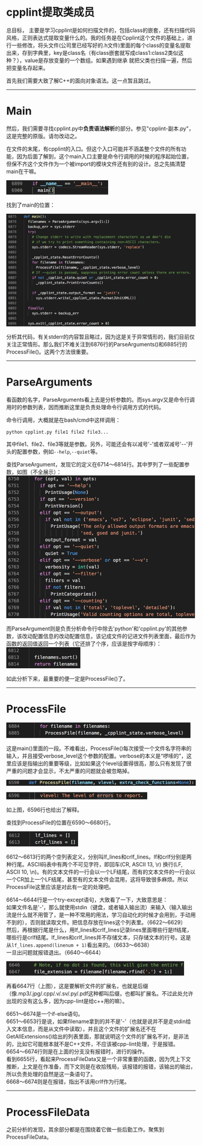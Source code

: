 # cpplint提取类成员

总目标，
主要是学习cpplint是如何扫描文件的，包括class的嵌套，还有扫描代码风格，正则表达式提取变量什么的。我的任务是在Cpplint这个文件的基础上，进行一些修改，将头文件(公司里已经写好的.h文件)里面的每个class的变量名提取出来，存到字典里，key是class名（有class嵌套就写成class1:class2类似这种？），value是存放变量的一个数组。如果遇到继承 就把父类也扫描一遍，然后把变量名存起来。

首先我们需要大致了解C++的面向对象语法。这一点暂且跳过。

----
# Main

然后，我们需要寻找cpplint.py中**负责语法解析**的部分。参见"cpplint-副本.py"，这是完整的原版。请勿改动之。

在文件的末尾，有cpplint的入口。但这个入口可能并不涵盖整个文件的所有功能，因为后面了解到，这个main入口主要是命令行调用的时候的程序起始位置，但保不齐这个文件作为一个被import的模块文件还有别的设计。总之先搞清楚main在干嘛。

![](2020-11-11-10-01-14.png)

找到了main的位置：

![](2020-11-11-13-35-04.png)

分析其代码，有关stderr的内容暂且略过，因为这是关于异常情形的，我们目前仅关注正常情形。那么我们不难关注到6876行的ParseArguments()和6885行的ProcessFile()。这两个方法很重要。

----
# ParseArguments

看函数的名字，ParseArguments看上去是分析参数的。而sys.argv又是命令行调用时的参数列表，因而推断这里是负责处理命令行调用方式的代码。

命令行调用，大概就是在bash/cmd中这样调用：
```
python cpplint.py file1 file2 file3...
```
其中file1、file2、file3等就是参数。另外，可能还会有以减号'-'或者双减号'--'开头的配置参数，例如```--help```,```--quiet```等。

查找ParseArgument，发现它的定义在6714～6814行。其中罗列了一些配置参数，如图（不全展示）：
![](2020-11-11-13-45-28.png)

而ParseArgument则是负责分析命令行中除去'python'和'cpplint.py'的其他参数，该改动配置信息的改动配置信息，该记成文件的记进文件列表里面，最后作为函数的返回值返回一个列表（它还排了个序，应该是按字母顺序）：
![](2020-11-11-13-47-33.png)

如此分析下来，最重要的便一定是ProcessFile()了。

----
# ProcessFile

![](2020-11-11-13-50-06.png)

这是main()里面的一段。不难看出，ProcessFile()每次接受一个文件名字符串的输入，并且接受verbose_level这个参数的配置。verbose的本义是“啰嗦的”，这里应该是指输出的重要等级，比如如果这个level设置得很高，那么只有发现了很严重的问题才会显示，不太严重的问题就会被忽略掉。

![](2020-11-11-13-53-55.png)

![](2020-11-11-13-54-05.png)

如上图，6596行也给出了解释。

查找到ProcessFile的位置在6590～6680行。

![](2020-11-11-13-54-44.png)

6612～6613行的两个空列表定义，分别叫lf_lines和crlf_lines。lf和crlf分别是两种行尾。ASCII码表中有两个不可见字符，即回车(CR, ASCII 13, \r) 换行(LF, ASCII 10, \n)。有的文本文件的一行会以一个LF结尾，而有的文本文件的一行会以一个CR加上一个LF结尾，甚至有的文本文件会混用，这将导致很多麻烦。所以ProcessFile这里应该是对此有一定的处理吧。

6614～6644行是一个try-except语句，大致看了一下，大致意思是：<br>
如果文件名是'-'，那么就使用stdin（键盘，或者输入输出流）来输入（输入输出流是什么就不用管了，是一种不常用的用法，学习自动化的时候才会用到，手动用不到的），否则就读取文件。把信息存放在lines这个列表里。（6622～6629）<br>
然后，再根据行尾是什么，用lf_lines和crlf_lines记录lines里面哪些行是lf结尾，哪些行是crlf结尾。lf_lines和crlf_lines并不存储文本，只存储文本的行号。这是从```lf_lines.append(linenum + 1)```看出来的。（6633～6638）<br>
一旦出问题就报错退出。（6640～6644）

![](2020-11-11-14-05-30.png)

再看6647行（上图），这是要解析文件的扩展名，也就是后缀（像.mp3/.jpg/.cpp/.v/.sv/.py/.pdf这种都叫后缀，也都叫扩展名。不过此处允许出现的没有这么多，因为cpp-lint是给c++用的嘛）。

6651～6674是一个if-else语句。<br>
6651～6653行是说，如果filename拿到的并不是'-'（也就是说并不是走stdin给入文本信息，而是从文件中读取），并且这个文件的扩展名还不在GetAllExtensions()给出的列表里面，那就说明这个文件的扩展名不对，是非法的，比如它可能根本就不是C++文件，不应该被cpp-lint处理，于是报错。<br>
6654～6674行则是在上面的分支没有报错时，进行的操作。<br>
看到6655行，看起来ProcessFileData又是一个非常重要的函数，因为凭上下文推断，上文是在作准备，而下文则是在收拾残局，该报错的报错，该输出的输出，所以负责处理的自然是这一条语句了。<br>
6668～6674则是在报错，指出不该用crlf作为行尾。

----

# ProcessFileData

之前分析的发现，其余部分都是在围绕着它做一些后勤工作。聚焦到ProcessFileData。


